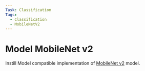 ```yaml
---
Task: Classification
Tags:
  - Classification
  - MobileNetV2
---
```


# Model MobileNet v2

Instill Model compatible implementation of [MobileNet v2](https://github.com/onnx/models/tree/main/vision/classification/mobilenet) model.
